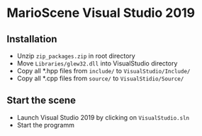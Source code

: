 # MarioScene Visual Studio 2019

## Installation

- Unzip `zip_packages.zip` in root directory
- Move `Libraries/glew32.dll` into VisualStudio directory
- Copy all *.hpp files from `include/` to `VisualStudio/Include/`
- Copy all *.cpp files from `source/` to `VisualStidio/Source/`

## Start the scene

- Launch Visual Studio 2019 by clicking on `VisualStudio.sln`
- Start the programm
